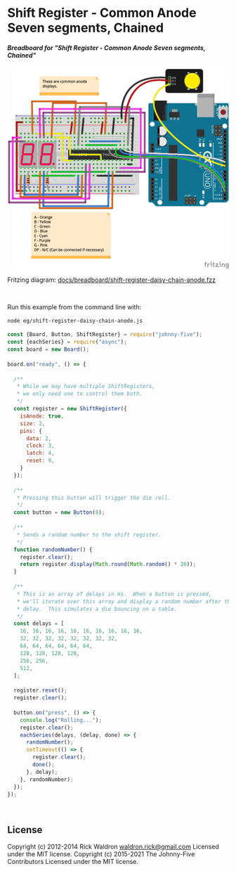 <!--remove-start-->

# Shift Register - Common Anode Seven segments, Chained

<!--remove-end-->






##### Breadboard for "Shift Register - Common Anode Seven segments, Chained"



![docs/breadboard/shift-register-daisy-chain-anode.png](breadboard/shift-register-daisy-chain-anode.png)<br>

Fritzing diagram: [docs/breadboard/shift-register-daisy-chain-anode.fzz](breadboard/shift-register-daisy-chain-anode.fzz)

&nbsp;




Run this example from the command line with:
```bash
node eg/shift-register-daisy-chain-anode.js
```


```javascript
const {Board, Button, ShiftRegister} = require("johnny-five");
const {eachSeries} = require("async");
const board = new Board();

board.on("ready", () => {

  /**
   * While we may have multiple ShiftRegisters,
   * we only need one to control them both.
   */
  const register = new ShiftRegister({
    isAnode: true,
    size: 2,
    pins: {
      data: 2,
      clock: 3,
      latch: 4,
      reset: 9,
    }
  });

  /**
   * Pressing this button will trigger the die roll.
   */
  const button = new Button(8);

  /**
   * Sends a random number to the shift register.
   */
  function randomNumber() {
    register.clear();
    return register.display(Math.round(Math.random() * 20));
  }

  /**
   * This is an array of delays in ms.  When a button is pressed,
   * we'll iterate over this array and display a random number after the
   * delay.  This simulates a die bouncing on a table.
   */
  const delays = [
    16, 16, 16, 16, 16, 16, 16, 16, 16, 16,
    32, 32, 32, 32, 32, 32, 32, 32,
    64, 64, 64, 64, 64, 64,
    128, 128, 128, 128,
    256, 256,
    512,
  ];

  register.reset();
  register.clear();

  button.on("press", () => {
    console.log("Rolling...");
    register.clear();
    eachSeries(delays, (delay, done) => {
      randomNumber();
      setTimeout(() => {
        register.clear();
        done();
      }, delay);
    }, randomNumber);
  });
});

```








&nbsp;

<!--remove-start-->

## License
Copyright (c) 2012-2014 Rick Waldron <waldron.rick@gmail.com>
Licensed under the MIT license.
Copyright (c) 2015-2021 The Johnny-Five Contributors
Licensed under the MIT license.

<!--remove-end-->
